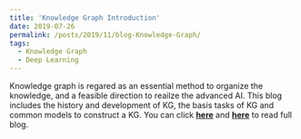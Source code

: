 ```yaml
---
title: 'Knowledge Graph Introduction'
date: 2019-07-26
permalink: /posts/2019/11/blog-Knowledge-Graph/
tags:
  - Knowledge Graph
  - Deep Learning
---
```


Knowledge graph is regared as an essential method to organize the knowledge, and a feasible direction to reailze the advanced AI. This blog includes the history and development of KG, the basis tasks of KG and common models to construct a KG. You can click [**here**](https://zhuanlan.zhihu.com/p/53753234) and [**here**](https://pridelee.github.io/files/blog/Knowledge-Graph.pdf) to read full blog. 
